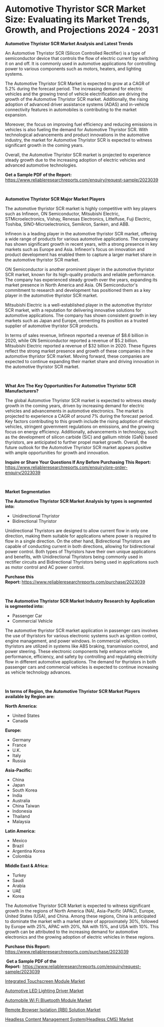 <p><h1>Automotive Thyristor SCR Market Size: Evaluating its Market Trends, Growth, and Projections 2024 - 2031</h1></p><p><strong>Automotive Thyristor SCR Market Analysis and Latest Trends</strong></p>
<p><p>An Automotive Thyristor SCR (Silicon Controlled Rectifier) is a type of semiconductor device that controls the flow of electric current by switching it on and off. It is commonly used in automotive applications for controlling power to various components such as motors, heaters, and lighting systems.</p><p>The Automotive Thyristor SCR Market is expected to grow at a CAGR of 5.2% during the forecast period. The increasing demand for electric vehicles and the growing trend of vehicle electrification are driving the growth of the Automotive Thyristor SCR market. Additionally, the rising adoption of advanced driver assistance systems (ADAS) and in-vehicle connectivity features in automobiles is contributing to the market expansion.</p><p>Moreover, the focus on improving fuel efficiency and reducing emissions in vehicles is also fueling the demand for Automotive Thyristor SCR. With technological advancements and product innovations in the automotive industry, the market for Automotive Thyristor SCR is expected to witness significant growth in the coming years.</p><p>Overall, the Automotive Thyristor SCR market is projected to experience steady growth due to the increasing adoption of electric vehicles and advanced automotive technologies.</p></p>
<p><strong>Get a Sample PDF of the Report:&nbsp;</strong> <a href="https://www.reliableresearchreports.com/enquiry/request-sample/2023039">https://www.reliableresearchreports.com/enquiry/request-sample/2023039</a></p>
<p>&nbsp;</p>
<p><strong>Automotive Thyristor SCR Major Market Players</strong></p>
<p><p>The automotive thyristor SCR market is highly competitive with key players such as Infineon, ON Semiconductor, Mitsubishi Electric, STMicroelectronics, Vishay, Renesas Electronics, Littelfuse, Fuji Electric, Toshiba, SINO-Microelectronics, Semikron, Sanken, and ABB.</p><p>Infineon is a leading player in the automotive thyristor SCR market, offering a wide range of products for various automotive applications. The company has shown significant growth in recent years, with a strong presence in key markets such as Europe and Asia. Infineon's focus on innovation and product development has enabled them to capture a larger market share in the automotive thyristor SCR market.</p><p>ON Semiconductor is another prominent player in the automotive thyristor SCR market, known for its high-quality products and reliable performance. The company has experienced steady growth over the years, expanding its market presence in North America and Asia. ON Semiconductor's commitment to research and development has positioned them as a key player in the automotive thyristor SCR market.</p><p>Mitsubishi Electric is a well-established player in the automotive thyristor SCR market, with a reputation for delivering innovative solutions for automotive applications. The company has shown consistent growth in key markets such as Japan and Europe, cementing its position as a trusted supplier of automotive thyristor SCR products.</p><p>In terms of sales revenue, Infineon reported a revenue of $8.6 billion in 2020, while ON Semiconductor reported a revenue of $5.2 billion. Mitsubishi Electric reported a revenue of $32 billion in 2020. These figures reflect the strong market presence and growth of these companies in the automotive thyristor SCR market. Moving forward, these companies are expected to continue expanding their market share and driving innovation in the automotive thyristor SCR market.</p></p>
<p>&nbsp;</p>
<p><strong>What Are The Key Opportunities For Automotive Thyristor SCR Manufacturers?</strong></p>
<p><p>The global Automotive Thyristor SCR market is expected to witness steady growth in the coming years, driven by increasing demand for electric vehicles and advancements in automotive electronics. The market is projected to experience a CAGR of around 7% during the forecast period. Key factors contributing to this growth include the rising adoption of electric vehicles, stringent government regulations on emissions, and the growing focus on energy efficiency. Additionally, advancements in technology, such as the development of silicon carbide (SiC) and gallium nitride (GaN) based thyristors, are anticipated to further propel market growth. Overall, the future outlook for the Automotive Thyristor SCR market appears positive with ample opportunities for growth and innovation.</p></p>
<p><strong>Inquire or Share Your Questions If Any Before Purchasing This Report:</strong> <a href="https://www.reliableresearchreports.com/enquiry/pre-order-enquiry/2023039">https://www.reliableresearchreports.com/enquiry/pre-order-enquiry/2023039</a></p>
<p>&nbsp;</p>
<p><strong>Market Segmentation</strong></p>
<p><strong>The Automotive Thyristor SCR Market Analysis by types is segmented into:</strong></p>
<p><ul><li>Unidirectional Thyristor</li><li>Bidirectional Thyristor</li></ul></p>
<p><p>Unidirectional Thyristors are designed to allow current flow in only one direction, making them suitable for applications where power is required to flow in a single direction. On the other hand, Bidirectional Thyristors are capable of conducting current in both directions, allowing for bidirectional power control. Both types of Thyristors have their own unique applications and benefits, with Unidirectional Thyristors being commonly used in rectifier circuits and Bidirectional Thyristors being used in applications such as motor control and AC power control.</p></p>
<p><strong>Purchase this Report:&nbsp;</strong><a href="https://www.reliableresearchreports.com/purchase/2023039">https://www.reliableresearchreports.com/purchase/2023039</a></p>
<p>&nbsp;</p>
<p><strong>The Automotive Thyristor SCR Market Industry Research by Application is segmented into:</strong></p>
<p><ul><li>Passenger Car</li><li>Commercial Vehicle</li></ul></p>
<p><p>The automotive thyristor SCR market application in passenger cars involves the use of thyristors for various electronic systems such as ignition control, engine management, and power windows. In commercial vehicles, thyristors are utilized in systems like ABS braking, transmission control, and power steering. These electronic components help enhance vehicle performance, efficiency, and safety by controlling and regulating electricity flow in different automotive applications. The demand for thyristors in both passenger cars and commercial vehicles is expected to continue increasing as vehicle technology advances.</p></p>
<p>&nbsp;</p>
<p><strong>In terms of Region, the Automotive Thyristor SCR Market Players available by Region are:</strong></p>
<p>
    <p> <strong> North America: </strong>
        <ul>
            <li>United States</li>
            <li>Canada</li>
        </ul>
        </p> 
    <p> <strong> Europe: </strong>
        <ul>
            <li>Germany</li>
            <li>France</li>
            <li>U.K.</li>
            <li>Italy</li>
            <li>Russia</li>
        </ul>
        </p> 
    <p> <strong> Asia-Pacific: </strong>
        <ul>
            <li>China</li>
            <li>Japan</li>
            <li>South Korea</li>
            <li>India</li>
            <li>Australia</li>
            <li>China Taiwan</li>
            <li>Indonesia</li>
            <li>Thailand</li>
            <li>Malaysia</li>
        </ul>
        </p> 
    <p> <strong> Latin America: </strong>
        <ul>
            <li>Mexico</li>
            <li>Brazil</li>
            <li>Argentina Korea</li>
            <li>Colombia</li>
        </ul>
        </p> 
    <p> <strong> Middle East & Africa: </strong>
        <ul>
            <li>Turkey</li>
            <li>Saudi</li>
            <li>Arabia</li>
            <li>UAE</li>
            <li>Korea</li>
        </ul>
    </p>
    </p>
<p><p>The Automotive Thyristor SCR Market is expected to witness significant growth in the regions of North America (NA), Asia-Pacific (APAC), Europe, United States (USA), and China. Among these regions, China is anticipated to dominate the market with a market share of approximately 30%, followed by Europe with 25%, APAC with 20%, NA with 15%, and USA with 10%. This growth can be attributed to the increasing demand for automotive electronics and the growing adoption of electric vehicles in these regions.</p></p>
<p><strong>Purchase this Report: </strong><a href="https://www.reliableresearchreports.com/purchase/2023039">https://www.reliableresearchreports.com/purchase/2023039</a></p>
<p>&nbsp;<strong>Get a Sample PDF of the Report:&nbsp;&nbsp;</strong><a href="https://www.reliableresearchreports.com/enquiry/request-sample/2023039">https://www.reliableresearchreports.com/enquiry/request-sample/2023039</a></p>
<p><strong></strong></p>
<p><p><a href="https://view.publitas.com/reportprime-1/insights-into-integrated-touchscreen-module-market-size-analysing-market-share-trends-and-growth-from-2024-to-2031/">Integrated Touchscreen Module Market</a></p><p><a href="https://github.com/globismark/Market-Research-Report-List-2/blob/main/automotive-led-lighting-driver-market.md">Automotive LED Lighting Driver Market</a></p><p><a href="https://github.com/bobicer/Market-Research-Report-List-2/blob/main/automobile-wi-fi-bluetooth-module-market.md">Automobile Wi Fi Bluetooth Module Market</a></p><p><a href="https://automatic-knee-4c7.notion.site/Remote-Browser-Isolation-RBI-Solution-Market-Research-Report-Reveals-The-Latest-Trends-And-Opportu-511cc79cbce84a108fa83d5818c8de2b">Remote Browser Isolation (RBI) Solution Market</a></p><p><a href="https://sulfuric-clavicle-d39.notion.site/Headless-Content-Management-System-Headless-CMS-Market-Share-Market-New-Trends-Analysis-Report-By-773b7e8223fc41f6a681c3d1c275b45e">Headless Content Management System(Headless CMS) Market</a></p></p>